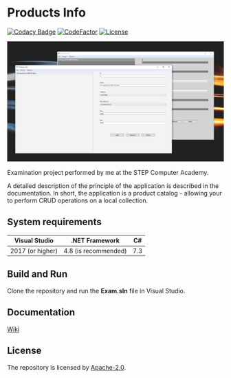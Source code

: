 # Products Info

[//]: # (Badges)

[![Codacy Badge](https://api.codacy.com/project/badge/Grade/2e6a32d5bea14237b0cdb1e6847e0fe6)](https://app.codacy.com/app/liannoi/exam-wpf?utm_source=github.com&utm_medium=referral&utm_content=liannoi/exam-wpf&utm_campaign=Badge_Grade_Dashboard)
[![CodeFactor](https://www.codefactor.io/repository/github/liannoi/exam-wpf/badge)](https://www.codefactor.io/repository/github/liannoi/exam-wpf)
[![License](https://img.shields.io/badge/License-Apache%202.0-blue.svg)](https://github.com/liannoi/exam-winforms/blob/master/LICENSE)

[//]: # (Snapshot of the program)

![](https://github.com/liannoi/exam-wpf/blob/master/snapshot.png)

[//]: # (Short description)

Examination project performed by me at the STEP Computer Academy.

A detailed description of the principle of the application is described in the
documentation. In short, the application is a product catalog - allowing your
to perform CRUD operations on a local collection.

[//]: # (Paragraphs)

## System requirements

| Visual Studio    | .NET Framework         | C#  |
|------------------|------------------------|-----|
| 2017 (or higher) | 4.8 (is recommended)   | 7.3 |

## Build and Run

Сlone the repository and run the **Exam.sln** file in Visual Studio.

## Documentation

[Wiki](https://github.com/liannoi/exam-wpf/wiki)

## License

The repository is licensed by [Apache-2.0](https://github.com/liannoi/exam-wpf/blob/master/LICENSE).
